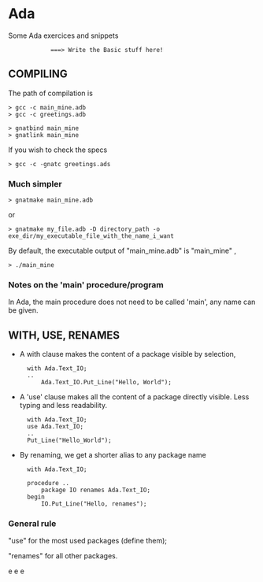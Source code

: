 # Ada
Some Ada exercices and snippets

                ===> Write the Basic stuff here!

## COMPILING
The path of compilation is

    > gcc -c main_mine.adb
    > gcc -c greetings.adb

    > gnatbind main_mine
    > gnatlink main_mine
  
  If you wish to check the specs
  
    > gcc -c -gnatc greetings.ads
    
    
  ### Much simpler
  
    > gnatmake main_mine.adb
      
 or
 
    > gnatmake my_file.adb -D directory_path -o exe_dir/my_executable_file_with_the_name_i_want
    
By default, the executable output of "main_mine.adb" is "main_mine" ,
    
    > ./main_mine
    

### Notes on the 'main' procedure/program
In Ada, the main procedure does not need to be called 'main', any name can be given.



## WITH, USE, RENAMES

- A with clause makes the content of a package visible by selection,

        with Ada.Text_IO;
        ..
            Ada.Text_IO.Put_Line("Hello, World");
            
- A 'use' clause makes all the content of a package directly visible. Less typing and less readability.

        with Ada.Text_IO;
        use Ada.Text_IO;
        ..
        Put_Line("Hello_World");
    

- By renaming, we get a shorter alias to any package name

        with Ada.Text_IO;
        
        procedure ..
            package IO renames Ada.Text_IO;
        begin
            IO.Put_Line("Hello, renames");
            


### General rule
"use" for the most used packages (define them);

"renames" for all other packages.

e
e
e
